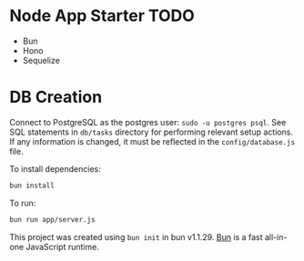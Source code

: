 # Node App Starter TODO

- Bun
- Hono
- Sequelize

# DB Creation

Connect to PostgreSQL as the postgres user: `sudo -u postgres psql`. See SQL statements in `db/tasks` directory for performing relevant setup actions. If any information is changed, it must be reflected in the `config/database.js` file.

To install dependencies:

```bash
bun install
```

To run:

```bash
bun run app/server.js
```

This project was created using `bun init` in bun v1.1.29. [Bun](https://bun.sh) is a fast all-in-one JavaScript runtime.
